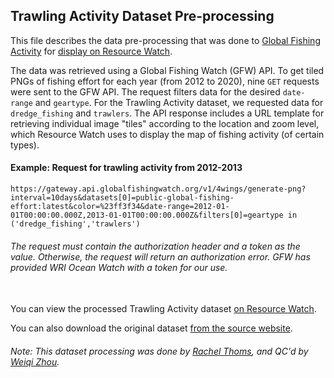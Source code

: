 ## Trawling Activity Dataset Pre-processing
This file describes the data pre-processing that was done to [Global Fishing Activity](https://globalfishingwatch.org/?utm_source=wri_map&utm_medium=api_integration&utm_campaign=ocean_watch) for [display on Resource Watch](https://resourcewatch.org/data/explore/6ccfb266-20cd-4838-82b0-5309987a62f0).

The data was retrieved using a Global Fishing Watch (GFW) API. To get tiled PNGs of fishing effort for each year (from 2012 to 2020), nine `GET` requests were sent to the GFW API. The request filters data for the desired `date-range` and `geartype`. For the Trawling Activity dataset, we requested data for `dredge_fishing` and `trawlers`. The API response includes a URL template for retrieving individual image "tiles" according to the location and zoom level, which Resource Watch uses to display the map of fishing activity (of certain types).

#### Example: Request for trawling activity from 2012-2013
```
https://gateway.api.globalfishingwatch.org/v1/4wings/generate-png?interval=10days&datasets[0]=public-global-fishing-effort:latest&color=%23ff3f34&date-range=2012-01-01T00:00:00.000Z,2013-01-01T00:00:00.000Z&filters[0]=geartype in ('dredge_fishing','trawlers')
```
###### The request must contain the authorization header and a token as the value. Otherwise, the request will return an authorization error. GFW has provided WRI Ocean Watch with a token for our use.

<br>You can view the processed Trawling Activity dataset [on Resource Watch](https://resourcewatch.org/data/explore/6ccfb266-20cd-4838-82b0-5309987a62f0).

You can also download the original dataset [from the source website](https://globalfishingwatch.org/data-download/datasets/public-fishing-effort).

###### Note: This dataset processing was done by [Rachel Thoms](https://www.wri.org/profile/rachel-thoms), and QC'd by [Weiqi Zhou](https://www.wri.org/profile/Weiqi-Zhou).